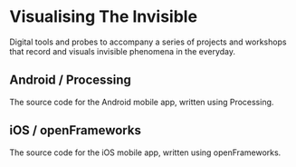 # Visualising The Invisible

Digital tools and probes to accompany a series of projects and workshops that record and visuals invisible phenomena in the everyday.

## Android / Processing
The source code for the Android mobile app, written using Processing.

## iOS / openFrameworks
The source code for the iOS mobile app, written using openFrameworks.